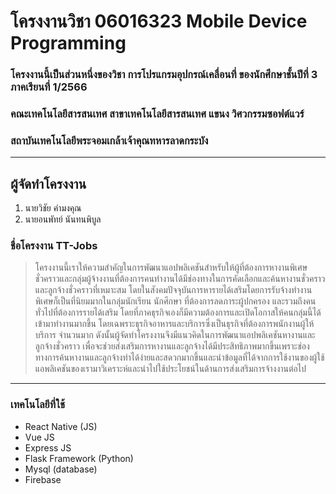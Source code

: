 # โครงงานวิชา 06016323 Mobile Device Programming
### โครงงานนี้เป็นส่วนหนึ่งของวิชา การโปรแกรมอุปกรณ์เคลื่อนที่ ของนักศึกษาชั้นปีที่ 3 ภาคเรียนที่ 1/2566
### คณะเทคโนโลยีสารสนเทศ สาขาเทคโนโลยีสารสนเทศ แขนง วิศวกรรมซอฟต์แวร์ 
### สถาบันเทคโนโลยีพระจอมเกล้าเจ้าคุณทหารลาดกระบัง
___
## ผู้จัดทำโครงงาน
1. นายวิชัย คำมงคุณ
2. นายอนพัทย์ นันทนพิบูล


### ชื่อโครงงาน TT-Jobs
> โครงงานนี้เราให้ความสำคัญในการพัฒนาแอปพลิเคชันสำหรับให้ผู้ที่ต้องการหางานพิเศษชั่วคราวและกลุ่มผู้จ้างงานที่ต้องการคนทำงานได้มีช่องทางในการคัดเลือกและค้นหางานชั่วคราวและลูกจ้างชั่วคราวที่เหมาะสม โดยในสังคมปัจจุบันการหารายได้เสริมโดยการรับจ้างทำงานพิเศษก็เป็นที่นิยมมากในกลุ่มนักเรียน นักศึกษา ที่ต้องการลดภาระผู้ปกครอง และรวมถึงคนทั่วไปที่ต้องการรายได้เสริม โดยที่ภาคธุรกิจเองก็มีความต้องการและเปิดโอกาสให้คนกลุ่มนี้ได้เข้ามาทำงานมากขึ้น โดยเฉพราะธุรกิจอาหารและบริการซึ่งเป็นธุรกิจที่ต้องการพนักงานผู้ให้บริการ จำนวนมาก ดังนั้นผู้จัดทำโครงงานจึงมีแนวคิดในการพัฒนาแอปพลิเคชันหางานและลูกจ้างชั่วคราว เพื่อจะช่วยส่งเสริมการหางานและลูกจ้างได้มีประสิทธิภาพมากขึ้นเพราะช่องทางการค้นหางานและลูกจ้างทำได้ง่ายและสดวกมากขึ้นและนำข้อมูลที่ได้จากการใช้งานของผู้ใช้แอพลิเคชันของเรามาวิเคราะห์และนำไปใช้ประโยชน์ในด้านการส่งเสริมการจ้างงานต่อไป
___
### เทคโนโลยีที่ใช้
- React Native (JS)
- Vue JS
- Express JS
- Flask Framework (Python)
- Mysql (database)
- Firebase
